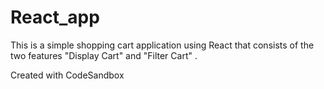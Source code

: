 # React_app

This is a simple shopping cart application using React that consists of the two features "Display Cart" and "Filter Cart" .

Created with CodeSandbox
